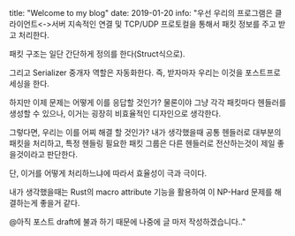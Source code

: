 title: "Welcome to my blog"
date: 2019-01-20
info: "우선 우리의 프로그램은 클라이언트<->서버 지속적인 연결 및
TCP/UDP 프로토컬을 통해서 패킷 정보를 주고 받고 처리한다.

패킷 구조는 일단 간단하게 정의를 한다(Struct식으로).

그리고 Serializer 중개자 역할은 자동화한다.
즉, 받자마자 우리는 이것을 포스트프로세싱을 한다.

하지만 이제 문제는 어떻게 이를 응답할 것인가?
물론이야 그냥 각각 패킷마다 헨들러를 생성할 수 있으나,
이거는 굉장히 비효율적인 디자인으로 생각한다.

그렇다면, 우리는 이를 어찌 해결 할 것인가? 내가 생각했을때
공통 헨들러로 대부분의 패킷을 처리하고, 특정 헨들링 필요한
패킷 그룹은 다른 헨들러로 전산하는것이 제일 좋을것이라고 판단한다.

단, 이거를 어떻게 처리하느냐에 따라서 효율성이 극과 극이다.

내가 생각했을때는 Rust의 macro attribute 기능을 활용하여
이 NP-Hard 문제를 해결하는게 좋을거 같다.

@아직 포스트 draft에 불과 하기 때문에 나중에 글 마저 작성하겠습니다.."
